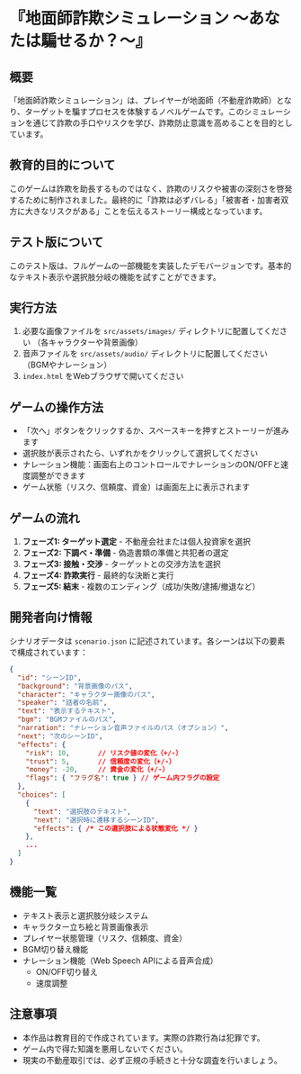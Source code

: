 # 『地面師詐欺シミュレーション 〜あなたは騙せるか？〜』

## 概要
「地面師詐欺シミュレーション」は、プレイヤーが地面師（不動産詐欺師）となり、ターゲットを騙すプロセスを体験するノベルゲームです。このシミュレーションを通じて詐欺の手口やリスクを学び、詐欺防止意識を高めることを目的としています。

## 教育的目的について
このゲームは詐欺を助長するものではなく、詐欺のリスクや被害の深刻さを啓発するために制作されました。最終的に「詐欺は必ずバレる」「被害者・加害者双方に大きなリスクがある」ことを伝えるストーリー構成となっています。

## テスト版について
このテスト版は、フルゲームの一部機能を実装したデモバージョンです。基本的なテキスト表示や選択肢分岐の機能を試すことができます。

## 実行方法
1. 必要な画像ファイルを `src/assets/images/` ディレクトリに配置してください
   （各キャラクターや背景画像）
2. 音声ファイルを `src/assets/audio/` ディレクトリに配置してください
   （BGMやナレーション）
3. `index.html` をWebブラウザで開いてください

## ゲームの操作方法
- 「次へ」ボタンをクリックするか、スペースキーを押すとストーリーが進みます
- 選択肢が表示されたら、いずれかをクリックして選択してください
- ナレーション機能：画面右上のコントロールでナレーションのON/OFFと速度調整ができます
- ゲーム状態（リスク、信頼度、資金）は画面左上に表示されます

## ゲームの流れ
1. **フェーズ1: ターゲット選定** - 不動産会社または個人投資家を選択
2. **フェーズ2: 下調べ・準備** - 偽造書類の準備と共犯者の選定
3. **フェーズ3: 接触・交渉** - ターゲットとの交渉方法を選択
4. **フェーズ4: 詐欺実行** - 最終的な決断と実行
5. **フェーズ5: 結末** - 複数のエンディング（成功/失敗/逮捕/撤退など）

## 開発者向け情報
シナリオデータは `scenario.json` に記述されています。各シーンは以下の要素で構成されています：

```json
{
  "id": "シーンID",
  "background": "背景画像のパス",
  "character": "キャラクター画像のパス",
  "speaker": "話者の名前",
  "text": "表示するテキスト",
  "bgm": "BGMファイルのパス",
  "narration": "ナレーション音声ファイルのパス（オプション）",
  "next": "次のシーンID",
  "effects": {
    "risk": 10,       // リスク値の変化（+/-）
    "trust": 5,       // 信頼度の変化（+/-）
    "money": -20,     // 資金の変化（+/-）
    "flags": { "フラグ名": true } // ゲーム内フラグの設定
  },
  "choices": [
    {
      "text": "選択肢のテキスト",
      "next": "選択時に遷移するシーンID",
      "effects": { /* この選択肢による状態変化 */ }
    },
    ...
  ]
}
```

## 機能一覧
- テキスト表示と選択肢分岐システム
- キャラクター立ち絵と背景画像表示
- プレイヤー状態管理（リスク、信頼度、資金）
- BGM切り替え機能
- ナレーション機能（Web Speech APIによる音声合成）
  - ON/OFF切り替え
  - 速度調整

## 注意事項
- 本作品は教育目的で作成されています。実際の詐欺行為は犯罪です。
- ゲーム内で得た知識を悪用しないでください。
- 現実の不動産取引では、必ず正規の手続きと十分な調査を行いましょう。